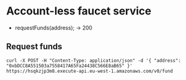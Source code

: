 # Account-less faucet service

- requestFunds(address); -> 200

## Request funds
`curl -X POST -H "Content-Type: application/json" -d '{ "address": "0xbDCC8A551503a7558417A65Fa24438C566E8aB65" }' https://hsqkzjp3m8.execute-api.eu-west-1.amazonaws.com/v0/fund`
